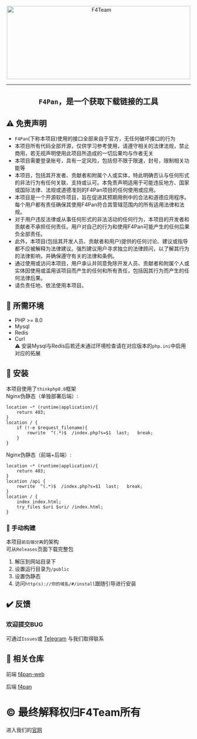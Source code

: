 <p align="center">
  <a href="https://www.f4team.cn/"><img src="https://www.f4team.cn/logo/logo-hdpi.png" width="500" height="200" alt="F4Team"></a>
</p>



***************************************

<h2 align="center">

`F4Pan`，是一个获取下载链接的工具

</h2>


## ⚠ 免责声明
* `F4Pan`(下称本项目)使用的接口全部来自于官方，无任何破坏接口的行为<br>
* 本项目所有代码全部开源，仅供学习参考使用，请遵守相关的法律法规，禁止商用，若无视声明使用此项目所造成的一切后果均与作者无关<br>
* 本项目需要登录账号，具有一定风险，包括但不限于限速，封号，限制相关功能等<br>
* 本项目，包括其开发者、贡献者和附属个人或实体，特此明确否认与任何形式的非法行为有任何关联、支持或认可。本免责声明适用于可能违反地方、国家或国际法律、法规或道德准则的F4Pan项目的任何使用或应用。<br>
* 本项目是一个开源软件项目，旨在促进其预期用例中的合法和道德应用程序。每个用户都有责任确保其使用F4Pan符合其管辖范围内的所有适用法律和法规。<br>
* 对于用户违反法律或从事任何形式的非法活动的任何行为，本项目的开发者和贡献者不承担任何责任。用户对自己的行为和使用F4Pan可能产生的任何后果负全部责任。<br>
* 此外，本项目(包括其开发人员、贡献者和用户)提供的任何讨论、建议或指导都不应被解释为法律建议。强烈建议用户寻求独立的法律顾问，以了解其行为的法律影响，并确保遵守有关的法律和条例。<br>
* 通过使用或访问本项目，用户承认并同意免除开发人员、贡献者和附属个人或实体因使用或滥用该项目而产生的任何和所有责任，包括因其行为而产生的任何法律后果。<br>
* 请负责任地、依法使用本项目。


## 🚧 所需环境
* PHP >= 8.0
* Mysql
* Redis
* Curl
  <br>⚠ 安装Mysql与Redis后若还未通过环境检查请在对应版本的`php.ini`中启用对应的拓展


## 🔧 安装

本项目使用了`thinkphp8.0`框架<br>
Nginx伪静态（单独部署后端）:
```
location ~* (runtime|application)/{
	return 403;
}
location / {
	if (!-e $request_filename){
		rewrite  ^(.*)$  /index.php?s=$1  last;   break;
	}
}
```
Nginx伪静态（前端+后端）:
```
location ~* (runtime|application)/{
    return 403;
}
location /api {
    rewrite  ^(.*)$  /index.php?s=$1  last;   break;
}
location / {
    index index.html;
    try_files $uri $uri/ /index.html;
}
```
### 🔧 手动构建
本项目`前后端分离`的架构<br>
可从`Releases`页面下载完整包<br>

1. 解压到网站目录下
2. 设置运行目录为`/public`
3. 设置伪静态
4. 访问`http(s)://你的域名/#/install`跟随引导进行安装

## ✔️ 反馈
### 欢迎提交BUG
可通过`Issues`或 [Telegram](https://t.me/f4pan_project) 与我们取得联系

## 🔗 相关仓库
前端 [f4pan-web](https://github.com/f4team-cn/f4pan-web)

后端 [f4pan](￶https://github.com/f4team-cn/f4pan)

# ©️ 最终解释权归F4Team所有
进入我们的[官网](https://www.f4team.cn/)